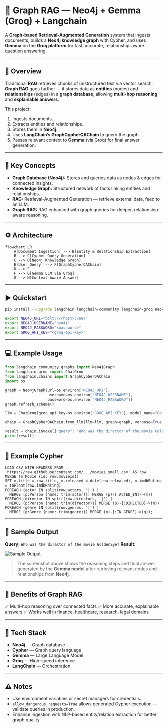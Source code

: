 # 🚀 Graph RAG — Neo4j + Gemma (Groq) + Langchain

A **Graph-based Retrieval-Augmented Generation** system that ingests documents, builds a **Neo4j knowledge graph** with Cypher, and uses **Gemma** on the **Groq platform** for fast, accurate, relationship-aware question answering.

---

## 📌 Overview

Traditional **RAG** retrieves chunks of unstructured text via vector search.
**Graph RAG** goes further — it stores data as **entities** (nodes) and **relationships** (edges) in a **graph database**, allowing **multi-hop reasoning** and **explainable answers**.

This project:

1. Ingests documents.
2. Extracts entities and relationships.
3. Stores them in **Neo4j**.
4. Uses **LangChain’s GraphCypherQAChain** to query the graph.
5. Passes relevant context to **Gemma** (via Groq) for final answer generation.

---

## 🧠 Key Concepts

* **Graph Database (Neo4j):** Stores and queries data as nodes & edges for connected insights.
* **Knowledge Graph:** Structured network of facts linking entities and relationships.
* **RAG:** Retrieval-Augmented Generation — retrieve external data, feed to an LLM.
* **Graph RAG:** RAG enhanced with graph queries for deeper, relationship-aware reasoning.

---

## ⚙️ Architecture

```mermaid
flowchart LR
    A[Document Ingestion] --> B[Entity & Relationship Extraction]
    B --> C[Cypher Query Generation]
    C --> D[Neo4j Knowledge Graph]
    E[User Query] --> F[GraphCypherQAChain]
    D --> F
    F --> G[Gemma LLM via Groq]
    G --> H[Context-Aware Answer]
```

---

## ▶️ Quickstart

```bash
pip install --upgrade langchain langchain-community langchain-groq neo4j

export NEO4J_URI="bolt://<host>:7687"
export NEO4J_USERNAME="neo4j"
export NEO4J_PASSWORD="<password>"
export GROQ_API_KEY="<groq-api-key>"
```

---

## 💻 Example Usage

```python
from langchain_community.graphs import Neo4jGraph
from langchain_groq import ChatGroq
from langchain.chains import GraphCypherQAChain
import os

graph = Neo4jGraph(url=os.environ["NEO4J_URI"],
                   username=os.environ["NEO4J_USERNAME"],
                   password=os.environ["NEO4J_PASSWORD"])
graph.refresh_schema()

llm = ChatGroq(groq_api_key=os.environ["GROQ_API_KEY"], model_name="Gemma2-9b-It")

chain = GraphCypherQAChain.from_llm(llm=llm, graph=graph, verbose=True, allow_dangerous_requests=True)

result = chain.invoke({"query": "Who was the director of the movie GoldenEye"})
print(result)
```

---

## 🔧 Example Cypher

```cypher
LOAD CSV WITH HEADERS FROM 'https://raw.githubusercontent.com/.../movies_small.csv' AS row
MERGE (m:Movie {id: row.movieId})
SET m.title = row.title, m.released = date(row.released), m.imdbRating = toFloat(row.imdbRating)
FOREACH (actor IN split(row.actors, '|') |
  MERGE (p:Person {name: trim(actor)}) MERGE (p)-[:ACTED_IN]->(m))
FOREACH (director IN split(row.directors, '|') |
  MERGE (p:Person {name: trim(director)}) MERGE (p)-[:DIRECTED]->(m))
FOREACH (genre IN split(row.genres, '|') |
  MERGE (g:Genre {name: trim(genre)}) MERGE (m)-[:IN_GENRE]->(g));
```

---

## 📸 Sample Output

**Query:** `Who was the director of the movie GoldenEye?`
**Result:**

![Sample Output](assets/sample_output.png)

> The screenshot above shows the reasoning steps and final answer generated by the **Gemma model** after retrieving relevant nodes and relationships from **Neo4j**.

---

## 🎯 Benefits of Graph RAG

✅ Multi-hop reasoning over connected facts
✅ More accurate, explainable answers
✅ Works well in finance, healthcare, research, legal domains

---

## 📌 Tech Stack

* **Neo4j** — Graph database
* **Cypher** — Graph query language
* **Gemma** — Large Language Model
* **Groq** — High-speed inference
* **LangChain** — Orchestration

---

## ⚠️ Notes

* Use environment variables or secret managers for credentials.
* `allow_dangerous_requests=True` allows generated Cypher execution — validate queries in production.
* Enhance ingestion with NLP-based entity/relation extraction for better graph quality.
